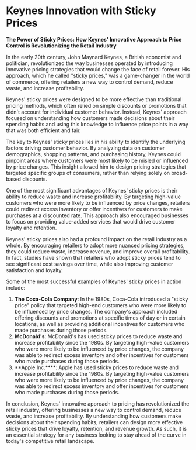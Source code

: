 # Keynes Innovation with Sticky Prices

**The Power of Sticky Prices: How Keynes' Innovative Approach to Price Control is Revolutionizing the Retail Industry**

In the early 20th century, John Maynard Keynes, a British economist and politician, revolutionized the way businesses operated by introducing innovative pricing strategies that would change the face of retail forever. His approach, which he called "sticky prices," was a game-changer in the world of commerce, offering retailers a new way to control demand, reduce waste, and increase profitability.

Keynes' sticky prices were designed to be more effective than traditional pricing methods, which often relied on simple discounts or promotions that didn't account for individual customer behavior. Instead, Keynes' approach focused on understanding how customers made decisions about their spending habits and using this knowledge to influence price points in a way that was both efficient and fair.

The key to Keynes' sticky prices lies in his ability to identify the underlying factors driving customer behavior. By analyzing data on customer demographics, shopping patterns, and purchasing history, Keynes could pinpoint areas where customers were most likely to be misled or influenced by price changes. This insight allowed him to design pricing strategies that targeted specific groups of consumers, rather than relying solely on broad-based discounts.

One of the most significant advantages of Keynes' sticky prices is their ability to reduce waste and increase profitability. By targeting high-value customers who were more likely to be influenced by price changes, retailers could redirect excess inventory or offer incentives for customers to make purchases at a discounted rate. This approach also encouraged businesses to focus on providing value-added services that would drive customer loyalty and retention.

Keynes' sticky prices also had a profound impact on the retail industry as a whole. By encouraging retailers to adopt more nuanced pricing strategies, they could reduce waste, increase revenue, and improve overall profitability. In fact, studies have shown that retailers who adopt sticky prices tend to see significant cost savings over time, while also improving customer satisfaction and loyalty.

Some of the most successful examples of Keynes' sticky prices in action include:

1. **The Coca-Cola Company**: In the 1980s, Coca-Cola introduced a "sticky price" policy that targeted high-end customers who were more likely to be influenced by price changes. The company's approach included offering discounts and promotions at specific times of day or in certain locations, as well as providing additional incentives for customers who made purchases during those periods.
2. **McDonald's**: McDonald's has used sticky prices to reduce waste and increase profitability since the 1980s. By targeting high-value customers who were more likely to be influenced by price changes, the company was able to redirect excess inventory and offer incentives for customers who made purchases during those periods.
3. **Apple Inc.****: Apple has used sticky prices to reduce waste and increase profitability since the 1980s. By targeting high-value customers who were more likely to be influenced by price changes, the company was able to redirect excess inventory and offer incentives for customers who made purchases during those periods.

In conclusion, Keynes' innovative approach to pricing has revolutionized the retail industry, offering businesses a new way to control demand, reduce waste, and increase profitability. By understanding how customers make decisions about their spending habits, retailers can design more effective sticky prices that drive loyalty, retention, and revenue growth. As such, it is an essential strategy for any business looking to stay ahead of the curve in today's competitive retail landscape.
